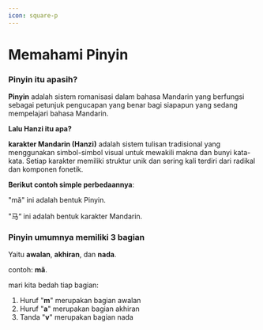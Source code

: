 ```yaml
---
icon: square-p
---
```


# Memahami Pinyin

### Pinyin itu apasih?

**Pinyin** adalah sistem romanisasi dalam bahasa Mandarin yang berfungsi sebagai petunjuk pengucapan yang benar bagi siapapun yang sedang mempelajari bahasa Mandarin.

**Lalu Hanzi itu apa?**

**karakter Mandarin (Hanzi)** adalah sistem tulisan tradisional yang menggunakan simbol-simbol visual untuk mewakili makna dan bunyi kata-kata. Setiap karakter memiliki struktur unik dan sering kali terdiri dari radikal dan komponen fonetik.

**Berikut contoh simple perbedaannya**:

"mǎ" ini adalah bentuk Pinyin.

"马“ ini adalah bentuk karakter Mandarin.

### Pinyin umumnya memiliki 3 bagian

Yaitu **awalan**, **akhiran**, dan **nada**.

contoh: **mǎ**.

mari kita bedah tiap bagian:

1. Huruf "**m**" merupakan bagian awalan
2. Huruf "**a**" merupakan bagian akhiran
3. Tanda "**v**" merupakan bagian nada
